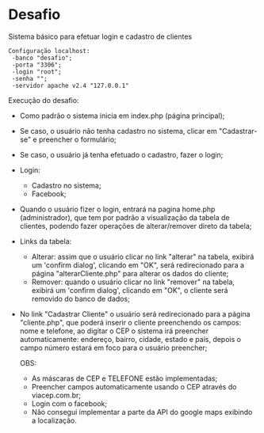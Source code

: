 # Desafio

Sistema básico para efetuar login e cadastro de clientes

 	Configuração localhost: 
 	 -banco "desafio";
 	 -porta "3306";
 	 -login "root";
 	 -senha "";
 	 -servidor apache v2.4 "127.0.0.1"
	
Execução do desafio: 
 - Como padrão o sistema inicia em index.php (página principal); 
 - Se caso, o usuário não tenha cadastro no sistema, clicar em "Cadastrar-se" e preencher o formulário;
 - Se caso, o usuário já tenha efetuado o cadastro, fazer o login;
 - Login: 
	- Cadastro no sistema;
	- Facebook;
		
 - Quando o usuário fizer o login, entrará na pagina home.php (administrador), que tem por padrão
a visualização da tabela de clientes, podendo fazer operações de alterar/remover direto da tabela;

- Links da tabela:
	- Alterar: assim que o usuário clicar no link "alterar" na tabela, exibirá um 'confirm dialog', clicando em "OK",
será redirecionado para a página "alterarCliente.php" para alterar os dados do cliente;
	- Remover: quando o usuário clicar no link "remover" na tabela, exibirá um 'confirm dialog', clicando em "OK",
o cliente será removido do banco de dados;

 - No link "Cadastrar Cliente" o usuário será redirecionado para a página "cliente.php", que poderá inserir o cliente preenchendo os campos: nome e telefone, ao digitar o CEP o sistema irá preencher automaticamente: endereço, bairro, cidade, estado e país, depois o campo número estará em foco para o usuário preencher;


	OBS: 
	- As máscaras de CEP e TELEFONE estão implementadas;
	- Preencher campos automaticamente usando o CEP através do viacep.com.br;
	- Login com o facebook;
	- Não consegui implementar a parte da API do google maps exibindo a localização.
